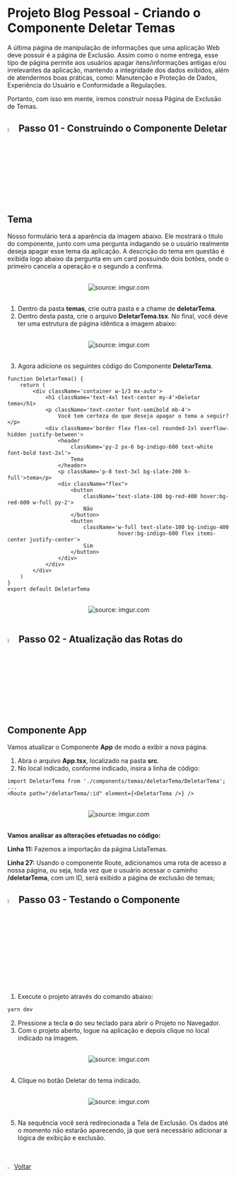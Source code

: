<h1>Projeto Blog Pessoal - Criando o Componente Deletar Temas</h1>

A última página de manipulação de informações que uma aplicação Web deve possuir é a página de Exclusão. Assim como o nome entrega, esse tipo de página permite aos usuários apagar itens/informações antigas e/ou irrelevantes da aplicação, mantendo a integridade dos dados exibidos, além de atendermos boas práticas, como: Manutenção e Proteção de Dados, Experiência do Usuário e Conformidade a Regulações.

Portanto, com isso em mente, iremos construir nossa Página de Exclusão de Temas.

<h2><img src="https://i.imgur.com/H9wEgsJ.png" title="source: imgur.com" width="5%"/>Passo 01 - Construindo o Componente Deletar Tema</h2>

Nosso formulário terá a aparência da imagem abaixo. Ele mostrará o titulo do componente, junto com uma pergunta indagando se o usuário realmente deseja apagar esse tema da aplicação. A descrição do tema em questão é exibida logo abaixo da pergunta em um card possuindo dois botões, onde o primeiro cancela a operação e o segundo a confirma.

<br>

<div align="center"><img src="https://i.imgur.com/L3RmqnG.png" title="source: imgur.com" /></div>

<br>

1. Dentro da pasta **temas**, crie outra pasta e a chame de **deletarTema**.
2. Dentro desta pasta, crie o arquivo **DeletarTema.tsx**. No final, você deve ter uma estrutura de página idêntica a imagem abaixo:

<br>

<div align="center"><img src="https://i.imgur.com/xaEZsoH.png" title="source: imgur.com" /></div>

<br>

3. Agora adicione os seguintes código do Componente **DeletarTema**.

```react
function DeletarTema() {
    return (
        <div className='container w-1/3 mx-auto'>
            <h1 className='text-4xl text-center my-4'>Deletar tema</h1>
            <p className='text-center font-semibold mb-4'>
                Você tem certeza de que deseja apagar o tema a seguir?</p>
            <div className='border flex flex-col rounded-2xl overflow-hidden justify-between'>
                <header 
                    className='py-2 px-6 bg-indigo-600 text-white font-bold text-2xl'>
                    Tema
                </header>
                <p className='p-8 text-3xl bg-slate-200 h-full'>tema</p>
                <div className="flex">
                    <button 
                        className='text-slate-100 bg-red-400 hover:bg-red-600 w-full py-2'>
                        Não
                    </button>
                    <button 
                        className='w-full text-slate-100 bg-indigo-400 
                                   hover:bg-indigo-600 flex items-center justify-center'>
                        Sim
                    </button>
                </div>
            </div>
        </div>
    )
}
export default DeletarTema
```

<br>

<div align="center"><img src="https://i.imgur.com/svj6y7M.png" title="source: imgur.com" /></div>

<br>

<h2><img src="https://i.imgur.com/H9wEgsJ.png" title="source: imgur.com" width="5%"/>Passo 02 - Atualização das Rotas do Componente App</h2>

Vamos atualizar o Componente **App** de modo a exibir a nova página.

1. Abra o arquivo **App.tsx**, localizado na pasta **src**.
2. No local indicado, conforme indicado, insira a linha de código:

```tsx
import DeletarTema from './components/temas/deletarTema/DeletarTema';
...
<Route path="/deletarTema/:id" element={<DeletarTema />} />
```

<br>

<div align="center"><img src="https://i.imgur.com/45SuIFB.png" title="source: imgur.com" /></div>

<br>

**Vamos analisar as alterações efetuadas no código:**

**Linha 11:** Fazemos a importação da página ListaTemas.

**Linha 27:** Usando o componente Route, adicionamos uma rota de acesso a nossa página, ou seja, toda vez que o usuário acessar o caminho **/deletarTema**, com um ID, será exibido a página de exclusão de temas;

<h2><img src="https://i.imgur.com/H9wEgsJ.png" title="source: imgur.com" width="5%"/>Passo 03 - Testando o Componente</h2>

1. Execute o projeto através do comando abaixo:

```bash
yarn dev
```

2. Pressione a tecla **o** do seu teclado para abrir o Projeto no Navegador.
3. Com o projeto aberto, logue na aplicação e depois clique no local indicado na imagem.

<br>

<div align="center"><img src="https://i.imgur.com/ogRN21Y.png" title="source: imgur.com" /></div>

<br>

4. Clique no botão Deletar do tema indicado. 

<br>

<div align="center"><img src="https://i.imgur.com/0501iXr.png" title="source: imgur.com" /></div>

<br>

5. Na sequência você será redirecionada a Tela de Exclusão. Os dados até o momento não estarão aparecendo, já que será necessário adicionar a lógica de exibição e exclusão.

<br>
<br>

<div align="left"><a href="README.md"><img src="https://i.imgur.com/XMgF3gl.png" title="source: imgur.com" width="3%"/>Voltar</a></div>
